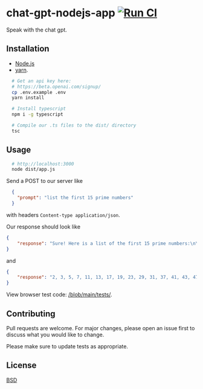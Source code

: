 # chat-gpt-nodejs-app [![Run CI](https://github.com/kkamara/node-react-boilerplate/actions/workflows/node.js.yml/badge.svg)](https://github.com/kkamara/node-react-boilerplate/actions/workflows/node.js.yml)

Speak with the chat gpt.

## Installation

* [Node.js](https://nodejs.org/en/)
* [yarn](https://yarnpkg.com/).

```bash
  # Get an api key here:
  # https://beta.openai.com/signup/
  cp .env.example .env
  yarn install

  # Install typescript
  npm i -g typescript

  # Compile our .ts files to the dist/ directory
  tsc
```

## Usage

```bash
  # http://localhost:3000
  node dist/app.js 
```

Send a POST to our server like

```json
  {
    "prompt": "list the first 15 prime numbers"
  }
```

with headers `Content-type application/json`.

Our response should look like

```json
{
    "response": "Sure! Here is a list of the first 15 prime numbers:\n\n2, 3, 5, 7, 11, 13, 17, 19, 23, 29, 31, 37, 41, 43, 47"
}

```

and

```json
{
    "response": "2, 3, 5, 7, 11, 13, 17, 19, 23, 29, 31, 37, 41, 43, 47"
}
```

View browser test code: [/blob/main/tests/](https://github.com/kkamara/node-react-boilerplate/blob/main/tests/).

## Contributing
Pull requests are welcome. For major changes, please open an issue first to discuss what you would like to change.

Please make sure to update tests as appropriate.

## License
[BSD](https://opensource.org/licenses/BSD-3-Clause)
